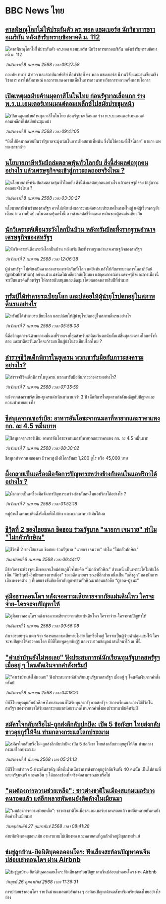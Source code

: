 # BBC News ไทย## [ศาลพิษณุโลกไม่ให้ประกันตัว ดร.พอล แชมเบอร์ส นักวิชาการชาวอเมริกัน หลังเข้ารับทราบข้อหาคดี ม. 112](https://www.bbc.com/thai/articles/cpwz29kn5gqo?at_campaign=githubrss)![ศาลพิษณุโลกไม่ให้ประกันตัว ดร.พอล แชมเบอร์ส นักวิชาการชาวอเมริกัน หลังเข้ารับทราบข้อหาคดี ม. 112](https://ichef.bbci.co.uk/ace/standard/240/cpsprodpb/bd6b/live/bc5d14e0-11f2-11f0-b234-07dc7691c360.png)_วันอังคารที่ 8 เมษายน 2568 เวลา 09:27:58_กองทัพ ทหาร ตำรวจ และสถาบันกษัตริย์ คือหัวข้อที่ ดร.พอล แชมเบอร์ส มีงานวิจัยและงานเขียนเชิงวิชาการ การให้สัมภาษณ์ และการแสดงความเห็นในการเสวนาทางวิชาการหลายครั้งหลายโอกาส## [เปิดเหตุผลฝ่ายค้านผุดกาสิโนในไทย ก่อนรัฐบาลเลื่อนถก ร่าง พ.ร.บ.เอนเตอร์เทนเมนต์คอมเพล็กซ์ไปสมัยประชุมหน้า](https://www.bbc.com/thai/articles/c1jxpkzlw82o?at_campaign=githubrss)![เปิดเหตุผลฝ่ายค้านผุดกาสิโนในไทย ก่อนรัฐบาลเลื่อนถก ร่าง พ.ร.บ.เอนเตอร์เทนเมนต์คอมเพล็กซ์ไปสมัยประชุมหน้า](https://ichef.bbci.co.uk/ace/standard/240/cpsprodpb/50ef/live/4538c320-145c-11f0-ba12-8d27eb561761.jpg)_วันอังคารที่ 8 เมษายน 2568 เวลา 09:41:05_“บิดไปบิดมากลายเป็นว่ารัฐบาลจะมุ่งเน้นในการเปิดสถานที่พนัน ซึ่งไม่ใช่ความตั้งใจนี้เลย” นายกฯ แพทองธารกล่าว## [นโยบายภาษีทรัมป์ถล่มตลาดหุ้นทั่วโลกยับ สิ่งนี้ส่งผลต่อทุกคนอย่างไร แล้วเศรษฐกิจจะเข้าสู่ภาวะถดถอยจริงไหม ?](https://www.bbc.com/thai/articles/c78jee3plngo?at_campaign=githubrss)![นโยบายภาษีทรัมป์ถล่มตลาดหุ้นทั่วโลกยับ สิ่งนี้ส่งผลต่อทุกคนอย่างไร แล้วเศรษฐกิจจะเข้าสู่ภาวะถดถอยจริงไหม ?](https://ichef.bbci.co.uk/ace/standard/240/cpsprodpb/6c4f/live/863334f0-13d5-11f0-ba12-8d27eb561761.jpg)_วันอังคารที่ 8 เมษายน 2568 เวลา 03:30:27_นโยบายภาษีนำเข้าของสหรัฐฯ อาจไม่เพียงส่งผลกระทบต่อหลายประเทศในภาพใหญ่ แต่ผู้เชี่ยวชาญยังเตือนว่า ความปั่นป่วนในตลาดหุ้นครั้งนี้ อาจส่งผลต่อชีวิตและการเงินของผู้คนเช่นเดียวกัน## [นักวิเคราะห์เตือนระวังโลกปั่นป่วน หลังทรัมป์ละทิ้งรากฐานอำนาจเศรษฐกิจของสหรัฐฯ](https://www.bbc.com/thai/articles/c62zklvld51o?at_campaign=githubrss)![นักวิเคราะห์เตือนระวังโลกปั่นป่วน หลังทรัมป์ละทิ้งรากฐานอำนาจเศรษฐกิจของสหรัฐฯ](https://ichef.bbci.co.uk/ace/standard/240/cpsprodpb/b4ca/live/a49bb760-13a7-11f0-8c3e-ab5924cb0c94.jpg)_วันจันทร์ที่ 7 เมษายน 2568 เวลา 12:06:38_ผู้นำสหรัฐฯ ไม่เพียงเปิดฉากสงครามการค้ากับทั้งโลก แต่ยังหันหลังให้กับกระบวนการโลกาภิวัตน์ (globalization) อย่างแน่วแน่ชนิดไม่เหลียวกลับไปมอง แม้อุดมการณ์ทางเศรษฐกิจและการเมืองนี้ จะเป็นแนวคิดที่สหรัฐฯ ให้การสนับสนุนและเชิดชูมาโดยตลอดหลายสิบปีที่ผ่านมา## [ทรัมป์ได้ทำลายระเบียบโลก และปล่อยให้ผู้นำยุโรปตกอยู่ในสภาพดิ้นรนอย่างไร](https://www.bbc.com/thai/articles/cvge2p557n3o?at_campaign=githubrss)![ทรัมป์ได้ทำลายระเบียบโลก และปล่อยให้ผู้นำยุโรปตกอยู่ในสภาพดิ้นรนอย่างไร](https://ichef.bbci.co.uk/ace/standard/240/cpsprodpb/6eaa/live/f7e353e0-098b-11f0-97d3-37df2b293ed1.png)_วันจันทร์ที่ 7 เมษายน 2568 เวลา 05:58:08_นี่คือวิกฤตการณ์ด้านความมั่นคงที่ร้ายแรงที่สุดสำหรับชาติตะวันตกนับตั้งแต่สิ้นสุดสงครามโลกครั้งที่สอง และชาติตะวันตกใดจะก้าวมาเป็นผู้นำในระเบียบโลกใหม่ ?## [สำรวจชีวิตเด็กพิการในยูเครน พวกเขารับมือกับภาวะสงครามอย่างไร?](https://www.bbc.com/thai/articles/c4g731yzze0o?at_campaign=githubrss)![สำรวจชีวิตเด็กพิการในยูเครน พวกเขารับมือกับภาวะสงครามอย่างไร?](https://ichef.bbci.co.uk/ace/standard/240/cpsprodpb/4004/live/51444190-0f0b-11f0-8926-611e8cb1ab81.jpg)_วันจันทร์ที่ 7 เมษายน 2568 เวลา 07:35:59_หลังจากสงครามรัสเซีย-ยูเครนดำเนินมานานกว่า 3 ปี เด็กพิการในยุเครนกำลังเผชิญกับปัญหาและความท้าทายอย่างไร## [ชีสพูเลจากเซอร์เบีย: อาหารอันโอชะจากนมลาที่หายากและราคาแพง กก. ละ 4.5 หมื่นบาท ](https://www.bbc.com/thai/articles/cp91x9nykd8o?at_campaign=githubrss)![ชีสพูเลจากเซอร์เบีย: อาหารอันโอชะจากนมลาที่หายากและราคาแพง กก. ละ 4.5 หมื่นบาท ](https://ichef.bbci.co.uk/ace/standard/240/cpsprodpb/5e67/live/cacd8da0-fa93-11ef-9e61-71ee71f26eb1.jpg)_วันจันทร์ที่ 7 เมษายน 2568 เวลา 08:30:02_ชีสพูเลทำจากนมของลา มีราคาสูงถึงกิโลกรัมละ 1,200 ยูโร หรือ 45,000 บาท## [ผึ้งกลายเป็นเครื่องมือจัดการปัญหาระหว่างช้างกับคนในแอฟริกาได้อย่างไร ?](https://www.bbc.com/thai/articles/cj68z3n3wlno?at_campaign=githubrss)![ผึ้งกลายเป็นเครื่องมือจัดการปัญหาระหว่างช้างกับคนในแอฟริกาได้อย่างไร ?](https://ichef.bbci.co.uk/ace/standard/240/cpsprodpb/49ef/live/8521e760-11e5-11f0-ac9f-c37d6fd89579.jpg)_วันจันทร์ที่ 7 เมษายน 2568 เวลา 01:52:18_หมู่บ้านในเคนยาติดตั้งรังผึ้งเพื่อไล่ช้าง และพวกเขาพบว่ามันได้ผล## [ชีวิตที่ 2 ของไชยชนก ชิดชอบ ร่วมรัฐบาล "นายกฯ เจนวาย" ทำไม "ไม่กลัวทักษิณ"](https://www.bbc.com/thai/articles/c9w85yr8g0eo?at_campaign=githubrss)![ชีวิตที่ 2 ของไชยชนก ชิดชอบ ร่วมรัฐบาล "นายกฯ เจนวาย" ทำไม "ไม่กลัวทักษิณ"](https://ichef.bbci.co.uk/ace/standard/240/cpsprodpb/f91e/live/73a3ee80-12b1-11f0-8e04-51770ccd4119.jpg)_วันอาทิตย์ที่ 6 เมษายน 2568 เวลา 06:44:17_มีข้อวิเคราะห์ว่าจุดแข็งของเจนใหม่ค่ายภูมิใจไทยคือ “ไม่กลัวทักษิณ” ส่วนหนึ่งเป็นเพราะโตไม่ทันได้เห็น “อิทธิฤทธิ์-อิทธิพลทางการเมือง” ของอดีตนายกฯ ขณะที่อีกส่วนหนึ่งเป็น “แก๊งลูก” ของนักการเมืองพรรคต่าง ๆ ที่เคยแข่งขันขับเคี่ยวกับลูกพรรคทักษิณมาก่อนแล้วคือ “ผู้รอด-ผู้ชนะ”## [คู่มือชาวคอนโดฯ หลังเจอความเสียหายจากภัยแผ่นดินไหว ใครจะจ่าย-ใครจะจบปัญหาให้](https://www.bbc.com/thai/articles/c807rxp8lxpo?at_campaign=githubrss)![คู่มือชาวคอนโดฯ หลังเจอความเสียหายจากภัยแผ่นดินไหว ใครจะจ่าย-ใครจะจบปัญหาให้](https://ichef.bbci.co.uk/ace/standard/240/cpsprodpb/3cdd/live/100dc880-0edf-11f0-b234-07dc7691c360.jpg)_วันอังคารที่ 1 เมษายน 2568 เวลา 09:56:08_ถ้าเจอรอยทรุด แตก ร้าว ร่องรอยความเสียหายไม่ว่าเล็กหรือใหญ่ ใครจะเป็นผู้จ่ายค่าซ่อมแซมให้ ใครจะจบปัญหาให้ชาวคอนโดฯ บีบีซีไทยพูดคุยกับผู้รู้ และรวบรวมข้อมูลน่าสนใจมาไว้ ณ ที่นี้## ["ค่าเช่าบ้านยังไม่พอเลย" ฟังประสบการณ์นักเรียนทุนรัฐบาลสหรัฐฯ เมื่ออยู่ ๆ โดนตัดเงินจากคำสั่งทรัมป์](https://www.bbc.com/thai/articles/cewkjr8yny8o?at_campaign=githubrss)!["ค่าเช่าบ้านยังไม่พอเลย" ฟังประสบการณ์นักเรียนทุนรัฐบาลสหรัฐฯ เมื่ออยู่ ๆ โดนตัดเงินจากคำสั่งทรัมป์](https://ichef.bbci.co.uk/ace/standard/240/cpsprodpb/8497/live/99a530e0-066c-11f0-88b7-5556e7b55c5e.jpg)_วันอังคารที่ 8 เมษายน 2568 เวลา 04:18:21_บีบีซีไทยพูดคุยกับนักศึกษาไทยสามคนที่ได้รับทุนจากรัฐบาลสหรัฐฯ ว่าการเรียนและการใช้ชีวิตในสหรัฐฯ ของพวกเขาได้รับผลกระทบมากน้อยขนาดไหนจากคำสั่งของประธานาธิบดีทรัมป์## [สมัครใจกลับหรือไม่-ถูกส่งลึกลับปกปิด: เปิด 5 ข้อกังขา ไทยส่งกลับชาวอุยกูร์ให้จีน ท่ามกลางกระแสโลกประณาม](https://www.bbc.com/thai/articles/cj677j4r6jno?at_campaign=githubrss)![สมัครใจกลับหรือไม่-ถูกส่งลึกลับปกปิด: เปิด 5 ข้อกังขา ไทยส่งกลับชาวอุยกูร์ให้จีน ท่ามกลางกระแสโลกประณาม](https://ichef.bbci.co.uk/ace/standard/240/cpsprodpb/b503/live/bfb85050-f5c3-11ef-97ab-abb74cabf06c.jpg)_วันอังคารที่ 4 มีนาคม 2568 เวลา 05:21:13_บีบีซีไทยสำรวจ 5 ประเด็นสำคัญ เพื่อชั่งน้ำหนักว่าการส่งชาวอุยกูร์กลับจีนทั้ง 40 คนนั้น เป็นไปตามที่นายกรัฐมนตรี และคนอื่น ๆ ได้แถลงข้อเท็จจริงต่อสาธารณชนหรือไม่## ["ผมต้องการความช่วยเหลือ": ชาวต่างชาติในเมืองสแกมเมอร์บางคนรอดแล้ว แต่อีกหลายพันคนยังติดค้างในเมียนมา](https://www.bbc.com/thai/articles/cdx229ek55qo?at_campaign=githubrss)!["ผมต้องการความช่วยเหลือ": ชาวต่างชาติในเมืองสแกมเมอร์บางคนรอดแล้ว แต่อีกหลายพันคนยังติดค้างในเมียนมา](https://ichef.bbci.co.uk/ace/standard/240/cpsprodpb/cac7/live/60c82030-f4b9-11ef-9e61-71ee71f26eb1.jpg)_วันพฤหัสบดีที่ 27 กุมภาพันธ์ 2568 เวลา 08:41:28_ค่ายพักพิงขาดสุขอนามัย อาหารแทบไม่เพียงพอ และหลายคนที่ถูกกักตัวอยู่มีสุขภาพย่ำแย่## [ข่มขู่ลูกบ้าน-ยึดนิติบุคคลคอนโดฯ: ฟังเสียงสะท้อนปัญหาคนจีนปล่อยเช่าคอนโดฯ ผ่าน Airbnb](https://www.bbc.com/thai/articles/c5y920wzjvxo?at_campaign=githubrss)![ข่มขู่ลูกบ้าน-ยึดนิติบุคคลคอนโดฯ: ฟังเสียงสะท้อนปัญหาคนจีนปล่อยเช่าคอนโดฯ ผ่าน Airbnb](https://ichef.bbci.co.uk/ace/standard/240/cpsprodpb/a700/live/73f34de0-f42f-11ef-896e-d7e7fb1719a4.jpg)_วันพุธที่ 26 กุมภาพันธ์ 2568 เวลา 11:36:31_การปล่อยเช่าคอนโดฯ รายวันผ่านแพลตฟอร์มต่าง ๆ สะท้อนปัญหาด้านอสังหาริมทรัพย์ของไทยอย่างไรบ้าง